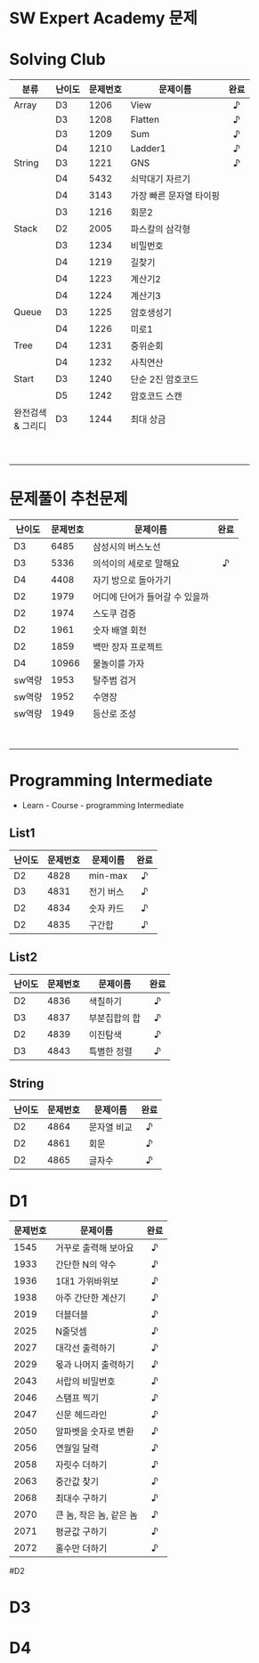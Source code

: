 # SW Expert Academy 문제



# Solving Club

| 분류                   | 난이도 | 문제번호 | 문제이름                | 완료 |
| ---------------------- | ------ | -------- | ----------------------- | :--: |
| Array                  | D3     | 1206     | View                    |  ♪   |
|                        | D3     | 1208     | Flatten                 |  ♪   |
|                        | D3     | 1209     | Sum                     |  ♪   |
|                        | D4     | 1210     | Ladder1                 |  ♪   |
| String                 | D3     | 1221     | GNS                     |  ♪   |
|                        | D4     | 5432     | 쇠막대기 자르기         |      |
|                        | D4     | 3143     | 가장 빠른 문자열 타이핑 |      |
|                        | D3     | 1216     | 회문2                   |      |
| Stack                  | D2     | 2005     | 파스칼의 삼각형         |      |
|                        | D3     | 1234     | 비밀번호                |      |
|                        | D4     | 1219     | 길찾기                  |      |
|                        | D4     | 1223     | 계산기2                 |      |
|                        | D4     | 1224     | 계산기3                 |      |
| Queue                  | D3     | 1225     | 암호생성기              |      |
|                        | D4     | 1226     | 미로1                   |      |
| Tree                   | D4     | 1231     | 중위순회                |      |
|                        | D4     | 1232     | 사칙연산                |      |
| Start                  | D3     | 1240     | 단순 2진 암호코드       |      |
|                        | D5     | 1242     | 암호코드 스캔           |      |
| 완전검색<br />& 그리디 | D3     | 1244     | 최대 상금               |      |
|                        |        |          |                         |      |
|                        |        |          |                         |      |
|                        |        |          |                         |      |
|                        |        |          |                         |      |
|                        |        |          |                         |      |
|                        |        |          |                         |      |
|                        |        |          |                         |      |
|                        |        |          |                         |      |
|                        |        |          |                         |      |



# 문제풀이 추천문제

| 난이도 | 문제번호 | 문제이름                       | 완료 |
| ------ | -------- | ------------------------------ | :--: |
| D3     | 6485     | 삼성시의 버스노선              |      |
| D3     | 5336     | 의석이의 세로로 말해요         |  ♪   |
| D4     | 4408     | 자기 방으로 돌아가기           |      |
| D2     | 1979     | 어디에 단어가 들어갈 수 있을까 |      |
| D2     | 1974     | 스도쿠 검증                    |      |
| D2     | 1961     | 숫자 배열 회전                 |      |
| D2     | 1859     | 백만 장자 프로젝트             |      |
| D4     | 10966    | 물놀이를 가자                  |      |
| sw역량 | 1953     | 탈주범 검거                    |      |
| sw역량 | 1952     | 수영장                         |      |
| sw역량 | 1949     | 등산로 조성                    |      |
|        |          |                                |      |
|        |          |                                |      |
|        |          |                                |      |
|        |          |                                |      |
|        |          |                                |      |
|        |          |                                |      |
|        |          |                                |      |
|        |          |                                |      |



# Programming Intermediate

- Learn - Course - programming Intermediate



## List1

| 난이도 | 문제번호 | 문제이름  | 완료 |
| ------ | -------- | --------- | :--: |
| D2     | 4828     | min-max   |  ♪   |
| D3     | 4831     | 전기 버스 |  ♪   |
| D2     | 4834     | 숫자 카드 |  ♪   |
| D2     | 4835     | 구간합    |  ♪   |



## List2

| 난이도 | 문제번호 | 문제이름      | 완료 |
| ------ | -------- | ------------- | :--: |
| D2     | 4836     | 색칠하기      |  ♪   |
| D3     | 4837     | 부분집합의 합 |  ♪   |
| D2     | 4839     | 이진탐색      |  ♪   |
| D3     | 4843     | 특별한 정렬   |  ♪   |



## String

| 난이도 | 문제번호 | 문제이름    | 완료 |
| ------ | -------- | ----------- | :--: |
| D2     | 4864     | 문자열 비교 |  ♪   |
| D2     | 4861     | 회문        |  ♪   |
| D2     | 4865     | 글자수      |  ♪   |



# D1

| 문제번호 | 문제이름                | 완료 |
| -------- | ----------------------- | :--: |
| 1545     | 거꾸로 출력해 보아요    |  ♪   |
| 1933     | 간단한 N의 약수         |  ♪   |
| 1936     | 1대1 가위바위보         |  ♪   |
| 1938     | 아주 간단한 계산기      |  ♪   |
| 2019     | 더블더블                |  ♪   |
| 2025     | N줄덧셈                 |  ♪   |
| 2027     | 대각선 출력하기         |  ♪   |
| 2029     | 몫과 나머지 출력하기    |  ♪   |
| 2043     | 서랍의 비밀번호         |  ♪   |
| 2046     | 스탬프 찍기             |  ♪   |
| 2047     | 신문 헤드라인           |  ♪   |
| 2050     | 알파벳을 숫자로 변환    |  ♪   |
| 2056     | 연월일 달력             |  ♪   |
| 2058     | 자릿수 더하기           |  ♪   |
| 2063     | 중간값 찾기             |  ♪   |
| 2068     | 최대수 구하기           |  ♪   |
| 2070     | 큰 놈, 작은 놈, 같은 놈 |  ♪   |
| 2071     | 평균값 구하기           |  ♪   |
| 2072     | 홀수만 더하기           |  ♪   |



#D2



# D3



# D4

